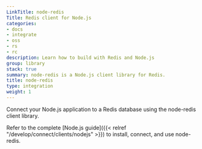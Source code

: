 ```yaml
---
LinkTitle: node-redis
Title: Redis client for Node.js
categories:
- docs
- integrate
- oss
- rs
- rc
description: Learn how to build with Redis and Node.js
group: library
stack: true
summary: node-redis is a Node.js client library for Redis.
title: node-redis
type: integration
weight: 1
---
```


Connect your Node.js application to a Redis database using the node-redis client library. 

Refer to the complete [Node.js guide]({{< relref "/develop/connect/clients/nodejs" >}}) to install, connect, and use node-redis.
